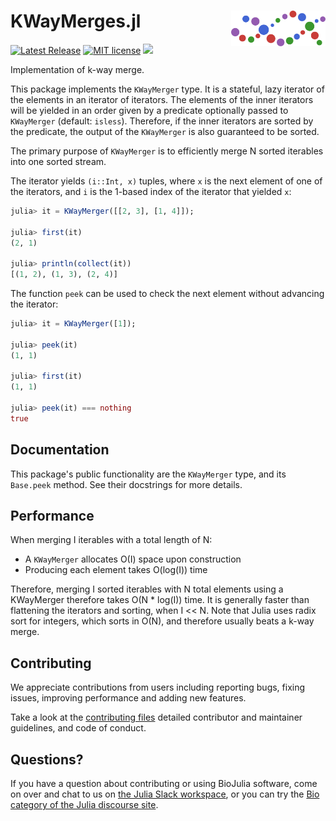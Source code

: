 # <img src="./sticker.svg" width="30%" align="right" /> KWayMerges.jl

[![Latest Release](https://img.shields.io/github/release/BioJulia/KWayMerges.jl.svg)](https://github.com/BioJulia/KWayMerges.jl/releases/latest)
[![MIT license](https://img.shields.io/badge/license-MIT-green.svg)](https://github.com/BioJulia/KWayMerges.jl/blob/master/LICENSE)
[![](https://codecov.io/gh/BioJulia/KWayMerges.jl/branch/master/graph/badge.svg)](https://codecov.io/gh/BioJulia/KWayMerges.jl)

Implementation of k-way merge.

This package implements the `KWayMerger` type.
It is a stateful, lazy iterator of the elements in an iterator of iterators.
The elements of the inner iterators will be yielded in an order given by a predicate optionally passed to `KWayMerger` (default: `isless`).
Therefore, if the inner iterators are sorted by the predicate, the output of the `KWayMerger` is also guaranteed to be sorted.

The primary purpose of `KWayMerger` is to efficiently merge N sorted iterables into one sorted stream.

The iterator yields `(i::Int, x)` tuples, where `x` is the next element of one of the iterators, and `i` is the 1-based index of the iterator that yielded `x`:

```julia
julia> it = KWayMerger([[2, 3], [1, 4]]);

julia> first(it)
(2, 1)

julia> println(collect(it))
[(1, 2), (1, 3), (2, 4)]
```

The function `peek` can be used to check the next element without advancing the iterator:

```julia
julia> it = KWayMerger([1]);

julia> peek(it)
(1, 1)

julia> first(it)
(1, 1)

julia> peek(it) === nothing
true
```

## Documentation
This package's public functionality are the `KWayMerger` type, and its `Base.peek` method.
See their docstrings for more details.

## Performance
When merging I iterables with a total length of N:
* A `KWayMerger` allocates O(I) space upon construction 
* Producing each element takes O(log(I)) time

Therefore, merging I sorted iterables with N total elements using a KWayMerger therefore takes O(N * log(I)) time.
It is generally faster than flattening the iterators and sorting, when I << N.
Note that Julia uses radix sort for integers, which sorts in O(N), and therefore usually beats a k-way merge.

## Contributing
We appreciate contributions from users including reporting bugs, fixing
issues, improving performance and adding new features.

Take a look at the [contributing files](https://github.com/BioJulia/Contributing)
detailed contributor and maintainer guidelines, and code of conduct.

## Questions?
If you have a question about contributing or using BioJulia software,
come on over and chat to us on [the Julia Slack workspace](https://julialang.org/slack/),
or you can try the [Bio category of the Julia discourse site](https://discourse.julialang.org/c/domain/bio).
